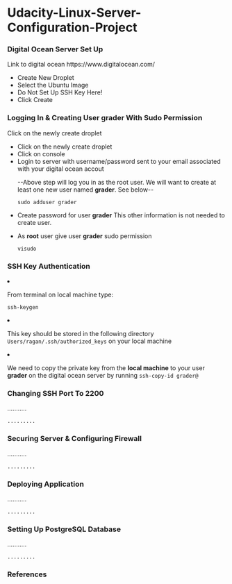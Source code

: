 # Udacity-Linux-Server-Configuration-Project

<h3>Digital Ocean Server Set Up</h3>
<p>Link to digital ocean https://www.digitalocean.com/</p>
<ul>
<li>Create New Droplet</li>
<li>Select the Ubuntu Image</li>
<li>Do Not Set Up SSH Key Here!</li>
<li>Click Create</li>
</ul>


<h3>Logging In & Creating User grader With Sudo Permission</h3>
<p>Click on the newly create droplet</p>
<ul>
<li>Click on the newly create droplet</li>
<li>Click on console</li>
<li>Login to server with username/password sent to your email associated with your digital ocean accout</li>
<p>--Above step will log you in as the root user. We will want to create at least one new user named <b>grader</b>. See below--
<pre>
<code>sudo adduser grader</code>
</pre>
<li><p>Create password for user <b>grader</b> This other information is not needed to create user.</p></li>
  <li><p>As <b>root</b> user give user <b>grader</b> sudo permission <pre><code>visudo</code></pre>
</ul>



<h3>SSH Key Authentication</h3>
<li><p>From terminal on local machine type:</p></li>
<pre>
<code>ssh-keygen</code>
</pre>
<li><p>This key should be stored in the following directory <code>Users/ragan/.ssh/authorized_keys</code> on your local machine</p></li>
<li><p>We need to copy the private key from the <b>local machine</b> to your user <b>grader</b> on the digital ocean server by running <code>ssh-copy-id grader@<your_public_ip_digital_ocean></code></li>

<h3>Changing SSH Port To 2200</h3>
<p>........... </p>
<pre>
<code>.........</code>
</pre>


<h3>Securing Server & Configuring Firewall</h3>
<p>........... </p>
<pre>
<code>.........</code>
</pre>


<h3>Deploying Application</h3>
<p>........... </p>
<pre>
<code>.........</code>
</pre>


<h3>Setting Up PostgreSQL Database</h3>
<p>........... </p>
<pre>
<code>.........</code>
</pre>


<h3>References</h3>
